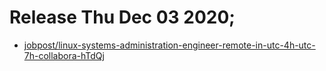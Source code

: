 
# Release Thu Dec 03 2020;
- [jobpost/linux-systems-administration-engineer-remote-in-utc-4h-utc-7h-collabora-hTdQj](https://github.com/crocoder-dev/monorepo/pull/172)
    
